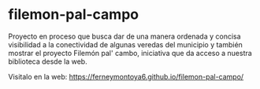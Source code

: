 # filemon-pal-campo
Proyecto en proceso que busca dar de una manera ordenada y concisa visibilidad a la conectividad de algunas veredas del municipio y también mostrar el proyecto Filemón pal' cambo, iniciativa que da acceso a nuestra biblioteca desde la web.  

Visitalo en la web: https://ferneymontoya6.github.io/filemon-pal-campo/
